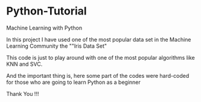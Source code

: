 # Python-Tutorial
Machine Learning with Python

In this project I have used one of the most popular data set in the Machine Learning Community the ""Iris Data Set"

This code is just to play around with one of the most popular algorithms like KNN and SVC.

And the important thing is, here some part of the codes were hard-coded for those who are going to learn Python as a beginner

Thank You !!!
